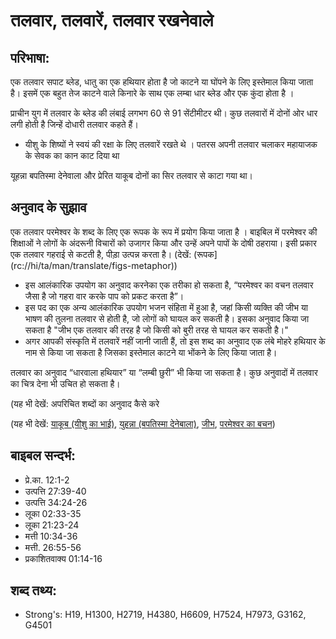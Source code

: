 # तलवार, तलवारें, तलवार रखनेवाले #

## परिभाषा: ##

एक तलवार सपाट ब्लेड, धातु का एक हथियार होता है जो काटने या घोंपने के लिए इस्तेमाल किया जाता है। इसमें एक बहुत तेज काटने वाले किनारे के साथ एक लम्बा धार ब्लेड और एक कुंदा होता है ।

प्राचीन युग में तलवार के ब्लेड की लंबाई लगभग 60 से 91 सेंटीमीटर थी।
कुछ तलवारों में दोनों ओर धार लगी होती है जिन्हें दोधारी तलवार कहते हैं।

* यीशु के शिष्यों ने स्वयं की रक्षा के लिए तलवारें रखते थे । पतरस अपनी तलवार चलाकर महायाजक के सेवक का कान काट दिया था

यूहन्ना बपतिस्मा देनेवाला और प्रेरित याकूब दोनों का सिर तलवार से काटा गया था।

## अनुवाद के सुझाव ##

एक तलवार परमेश्वर के शब्द के लिए एक रूपक के रूप में प्रयोग किया जाता है । बाइबिल में परमेश्वर की शिक्षाओं ने लोगों के अंदरूनी विचारों को उजागर किया और उन्हें अपने पापों के दोषी ठहराया। इसी प्रकार एक तलवार गहराई से कटती है, पीड़ा उत्पन्न करता है। (देखें: (रूपक](rc://hi/ta/man/translate/figs-metaphor))

* इस आलंकारिक उपयोग का अनुवाद करनेका एक तरीका हो सकता है, “परमेश्वर का वचन तलवार जैसा है जो गहरा वार करके पाप को प्रकट करता है”।
* इस पद का एक अन्य आलंकारिक उपयोग भजन संहिता में हुआ है, जहां किसी व्यक्ति की जीभ या भाषण की तुलना तलवार से होती है, जो लोगों को घायल कर सकती है। इसका अनुवाद किया जा सकता है "जीभ एक तलवार की तरह है जो किसी को बुरी तरह से घायल कर सकती है।"
* अगर आपकी संस्कृति में तलवारें नहीं जानी जाती हैं, तो इस शब्द का अनुवाद एक लंबे मोहरे हथियार के नाम से किया जा सकता है जिसका इस्तेमाल काटने या भोंकने के लिए किया जाता है।

तलवार का अनुवाद “धारवाला हथियार” या “लम्बी छुरी” भी किया जा सकता है। कुछ अनुवादों में तलवार का चित्र देना भी उचित हो सकता है। 

(यह भी देखें: अपरिचित शब्दों का अनुवाद कैसे करे

(यह भी देखें: [याकूब (यीशु का भाई)](../jamesbrotherofjesus.md), [युहन्ना (बपतिस्मा देनेबाला)](../johnthebaptist.md), [जीभ](../tongue.md), [परमेश्वर का बचन](../wordofgod.md))

## बाइबल सन्दर्भ: ##

* प्रे.का. 12:1-2
* उत्पत्ति 27:39-40
* उत्पत्ति 34:24-26
* लूका 02:33-35
* लूका 21:23-24
* मत्ती 10:34-36
* मत्ती. 26:55-56
* प्रकाशितवाक्य 01:14-16

## शब्द तथ्य: ##

* Strong's: H19, H1300, H2719, H4380, H6609, H7524, H7973, G3162, G4501

